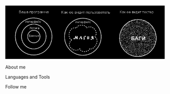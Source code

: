 ![Header](https://github.com/ElenaRazina/ElenaRazina/blob/main/assets/24e5629f5a9ac0df99cfe96fdc21e483.png)

About me

Languages and Tools

Follow me
